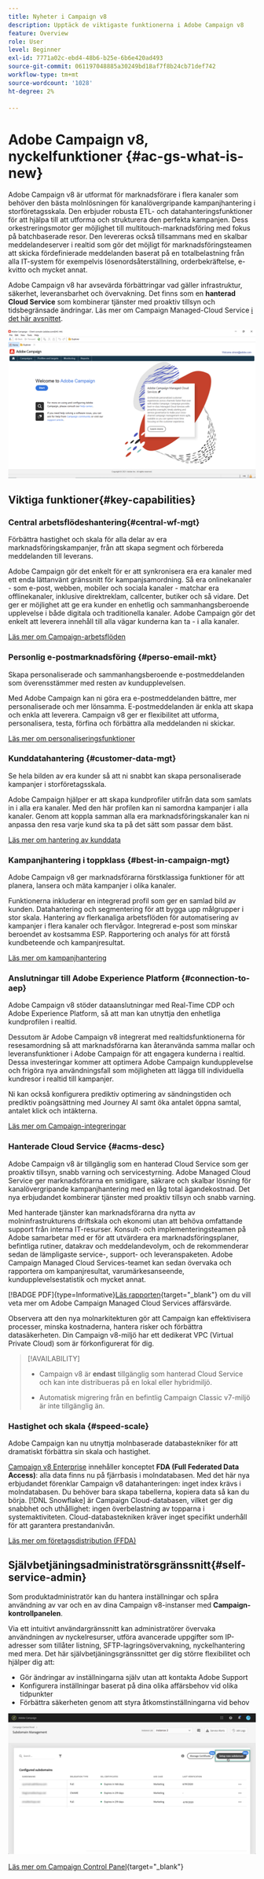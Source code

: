 ```yaml
---
title: Nyheter i Campaign v8
description: Upptäck de viktigaste funktionerna i Adobe Campaign v8
feature: Overview
role: User
level: Beginner
exl-id: 7771a02c-ebd4-48b6-b25e-6b6e420ad493
source-git-commit: 061197048885a30249bd18af7f8b24cb71def742
workflow-type: tm+mt
source-wordcount: '1028'
ht-degree: 2%

---
```


# Adobe Campaign v8, nyckelfunktioner {#ac-gs-what-is-new}

Adobe Campaign v8 är utformat för marknadsförare i flera kanaler som behöver den bästa molnlösningen för kanalövergripande kampanjhantering i storföretagsskala. Den erbjuder robusta ETL- och datahanteringsfunktioner för att hjälpa till att utforma och strukturera den perfekta kampanjen. Dess orkestreringsmotor ger möjlighet till multitouch-marknadsföring med fokus på batchbaserade resor. Den levereras också tillsammans med en skalbar meddelandeserver i realtid som gör det möjligt för marknadsföringsteamen att skicka fördefinierade meddelanden baserat på en totalbelastning från alla IT-system för exempelvis lösenordsåterställning, orderbekräftelse, e-kvitto och mycket annat.

Adobe Campaign v8 har avsevärda förbättringar vad gäller infrastruktur, säkerhet, leveransbarhet och övervakning. Det finns som en **hanterad Cloud Service** som kombinerar tjänster med proaktiv tillsyn och tidsbegränsade ändringar. Läs mer om Campaign Managed-Cloud Service [i det här avsnittet](#acms-desc).

![](assets/home-page.png)

## Viktiga funktioner{#key-capabilities}

### Central arbetsflödeshantering{#central-wf-mgt}

Förbättra hastighet och skala för alla delar av era marknadsföringskampanjer, från att skapa segment och förbereda meddelanden till leverans.

Adobe Campaign gör det enkelt för er att synkronisera era era kanaler med ett enda lättanvänt gränssnitt för kampanjsamordning. Så era onlinekanaler - som e-post, webben, mobiler och sociala kanaler - matchar era offlinekanaler, inklusive direktreklam, callcenter, butiker och så vidare. Det ger er möjlighet att ge era kunder en enhetlig och sammanhangsberoende upplevelse i både digitala och traditionella kanaler. Adobe Campaign gör det enkelt att leverera innehåll till alla vägar kunderna kan ta - i alla kanaler.

[Läs mer om Campaign-arbetsflöden](../config/workflows.md)

### Personlig e-postmarknadsföring {#perso-email-mkt}

Skapa personaliserade och sammanhangsberoende e-postmeddelanden som överensstämmer med resten av kundupplevelsen.

Med Adobe Campaign kan ni göra era e-postmeddelanden bättre, mer personaliserade och mer lönsamma. E-postmeddelanden är enkla att skapa och enkla att leverera. Campaign v8 ger er flexibilitet att utforma, personalisera, testa, förfina och förbättra alla meddelanden ni skickar.

[Läs mer om personaliseringsfunktioner](create-message.md)

### Kunddatahantering {#customer-data-mgt}

Se hela bilden av era kunder så att ni snabbt kan skapa personaliserade kampanjer i storföretagsskala.

Adobe Campaign hjälper er att skapa kundprofiler utifrån data som samlats in i alla era kanaler. Med den här profilen kan ni samordna kampanjer i alla kanaler. Genom att koppla samman alla era marknadsföringskanaler kan ni anpassa den resa varje kund ska ta på det sätt som passar dem bäst.

[Läs mer om hantering av kunddata](audiences.md)

### Kampanjhantering i toppklass {#best-in-campaign-mgt}

Adobe Campaign v8 ger marknadsförarna förstklassiga funktioner för att planera, lansera och mäta kampanjer i olika kanaler.

Funktionerna inkluderar en integrerad profil som ger en samlad bild av kunden. Datahantering och segmentering för att bygga upp målgrupper i stor skala. Hantering av flerkanaliga arbetsflöden för automatisering av kampanjer i flera kanaler och flervågor. Integrerad e-post som minskar beroendet av kostsamma ESP. Rapportering och analys för att förstå kundbeteende och kampanjresultat.

[Läs mer om kampanjhantering](campaigns.md)


### Anslutningar till Adobe Experience Platform {#connection-to-aep}

Adobe Campaign v8 stöder dataanslutningar med Real-Time CDP och Adobe Experience Platform, så att man kan utnyttja den enhetliga kundprofilen i realtid.

Dessutom är Adobe Campaign v8 integrerat med realtidsfunktionerna för resesamordning så att marknadsförarna kan återanvända samma mallar och leveransfunktioner i Adobe Campaign för att engagera kunderna i realtid. Dessa investeringar kommer att optimera Adobe Campaign kundupplevelse och frigöra nya användningsfall som möjligheten att lägga till individuella kundresor i realtid till kampanjer.

Ni kan också konfigurera prediktiv optimering av sändningstiden och prediktiv poängsättning med Journey AI samt öka antalet öppna samtal, antalet klick och intäkterna.

[Läs mer om Campaign-integreringar](../connect/integration.md)


### Hanterade Cloud Service {#acms-desc}

Adobe Campaign v8 är tillgänglig som en hanterad Cloud Service som ger proaktiv tillsyn, snabb varning och servicestyrning. Adobe Managed Cloud Service ger marknadsförarna en smidigare, säkrare och skalbar lösning för kanalövergripande kampanjhantering med en låg total ägandekostnad. Det nya erbjudandet kombinerar tjänster med proaktiv tillsyn och snabb varning.

Med hanterade tjänster kan marknadsförarna dra nytta av molninfrastrukturens driftskala och ekonomi utan att behöva omfattande support från interna IT-resurser. Konsult- och implementeringsteamen på Adobe samarbetar med er för att utvärdera era marknadsföringsplaner, befintliga rutiner, datakrav och meddelandevolym, och de rekommenderar sedan de lämpligaste service-, support- och leveranspaketen. Adobe Campaign Managed Cloud Services-teamet kan sedan övervaka och rapportera om kampanjresultat, varumärkesanseende, kundupplevelsestatistik och mycket annat.

[!BADGE PDF]{type=Informative}[Läs rapporten](assets/do-not-localize/IDC-Report-BusinessValueOfAdobeCampaign.pdf){target="_blank"} om du vill veta mer om Adobe Campaign Managed Cloud Services affärsvärde.

Observera att den nya molnarkitekturen gör att Campaign kan effektivisera processer, minska kostnaderna, hantera risker och förbättra datasäkerheten. Din Campaign v8-miljö har ett dedikerat VPC (Virtual Private Cloud) som är förkonfigurerat för dig.


>[!AVAILABILITY]
>
>* Campaign v8 är **endast** tillgänglig som hanterad Cloud Service och kan inte distribueras på en lokal eller hybridmiljö.
>
>* Automatisk migrering från en befintlig Campaign Classic v7-miljö är inte tillgänglig än.


### Hastighet och skala {#speed-scale}

Adobe Campaign kan nu utnyttja molnbaserade databastekniker för att dramatiskt förbättra sin skala och hastighet.

[Campaign v8 Enterprise](../architecture/enterprise-deployment.md) innehåller konceptet **FDA (Full Federated Data Access)**: alla data finns nu på fjärrbasis i molndatabasen. Med det här nya erbjudandet förenklar Campaign v8 datahanteringen: inget index krävs i molndatabasen. Du behöver bara skapa tabellerna, kopiera data så kan du börja. [!DNL Snowflake] är Campaign Cloud-databasen, vilket ger dig snabbhet och uthållighet: ingen överbelastning av topparna i systemaktiviteten. Cloud-databastekniken kräver inget specifikt underhåll för att garantera prestandanivån.

[Läs mer om företagsdistribution (FFDA)](../architecture/enterprise-deployment.md)


## Självbetjäningsadministratörsgränssnitt{#self-service-admin}

Som produktadministratör kan du hantera inställningar och spåra användning av var och en av dina Campaign v8-instanser med **Campaign-kontrollpanelen**.

Via ett intuitivt användargränssnitt kan administratörer övervaka användningen av nyckelresurser, utföra avancerade uppgifter som IP-adresser som tillåter listning, SFTP-lagringsövervakning, nyckelhantering med mera. Det här självbetjäningsgränssnittet ger dig större flexibilitet och hjälper dig att:

* Gör ändringar av inställningarna själv utan att kontakta Adobe Support
* Konfigurera inställningar baserat på dina olika affärsbehov vid olika tidpunkter
* Förbättra säkerheten genom att styra åtkomstinställningarna vid behov

![](assets/subdomain1.png)

[Läs mer om Campaign Control Panel](https://experienceleague.adobe.com/docs/control-panel/using/discover-control-panel/key-features.html?lang=sv){target="_blank"}


